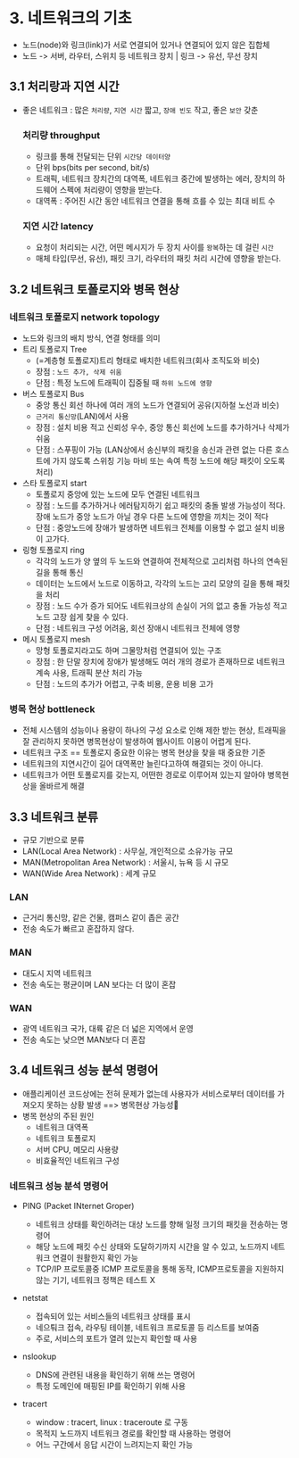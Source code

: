 # 3. 네트워크의 기초
- 노드(node)와 링크(link)가 서로 연결되어 있거나 연결되어 있지 않은 집합체
- 노드 -> 서버, 라우터, 스위치 등 네트워크 장치 | 링크 -> 유선, 무선 장치

## 3.1 처리랑과 지연 시간 
- 좋은 네트워크 : 많은 `처리량`, `지연 시간` 짧고, `장애 빈도` 작고, 좋은 `보안` 갖춘

  ### 처리량 throughput
  - 링크를 통해 전달되는 단위 `시간당 데이터양`
  - 단위 bps(bits per second, bit/s)
  - 트래픽, 네트워크 장치간의 대역폭, 네트워크 중간에 발생하는 에러, 장치의 하드웨어 스펙에 처리량이 영향을 받는다.
  - 대역폭 : 주어진 시간 동안 네트워크 연결을 통해 흐를 수 있는 최대 비트 수
 
  ### 지연 시간 latency
  - 요청이 처리되는 시간, 어떤 메시지가 두 장치 사이를 `왕복`하는 데 걸린 `시간`
  - 매체 타입(무선, 유선), 패킷 크기, 라우터의 패킷 처리 시간에 영향을 받는다.
 
## 3.2 네트워크 토폴로지와 병목 현상

  ### 네트워크 토폴로지 network topology
  - 노드와 링크의 배치 방식, 연결 형태를 의미
  - 트리 토폴로지 Tree
    - (=계층형 토폴로지)트리 형태로 배치한 네트워크(회사 조직도와 비슷)
    - 장점 : `노드 추가, 삭제 쉬움`
    - 단점 : 특정 노드에 트래픽이 집중될 때 `하위 노드에 영향`
  - 버스 토폴로지 Bus
    - 중앙 통신 회선 하나에 여러 개의 노드가 연결되어 공유(지하철 노선과 비슷)
    - `근거리 통신망`(LAN)에서 사용
    - 장점 : 설치 비용 적고 신뢰성 우수, 중앙 통신 회선에 노드를 추가하거나 삭제가 쉬움
    - 단점 : 스푸핑이 가능 (LAN상에서 송신부의 패킷을 송신과 관련 없는 다른 호스트에 가지 않도록 스위칭 기능 마비 또는 속여 특정 노드에 해당 패킷이 오도록 처리)
  - 스타 토폴로지 start
    - 토폴로지 중앙에 있는 노드에 모두 연결된 네트워크
    - 장점 : 노드를 추가하거나 에러탐지하기 쉽고 패킷의 충돌 발생 가능성이 적다. 장애 노드가 중앙 노드가 아닐 경우 다른 노드에 영향을 끼치는 것이 적다
    - 단점 : 중앙노드에 장애가 발생하면 네트워크 전체를 이용할 수 없고 설치 비용이 고가다.
  - 링형 토폴로지 ring
    - 각각의 노드가 양 옆의 두 노드와 연결하여 전체적으로 고리처럼 하나의 연속된 길을 통해 통신
    - 데이터는 노드에서 노드로 이동하고, 각각의 노드는 고리 모양의 길을 통해 패킷을 처리
    - 장점 : 노드 수가 증가 되어도 네트워크상의 손실이 거의 없고 충돌 가능성 적고 노드 고장 쉽게 찾을 수 있다.
    - 단점 : 네트워크 구성 어려움, 회선 장애시 네트워크 전체에 영향
  - 메시 토폴로지 mesh
    - 망형 토폴로지라고도 하며 그물망처럼 연결되어 있는 구조
    - 장점 : 한 단말 장치에 장애가 발생해도 여러 개의 경로가 존재하므로 네트워크 계속 사용, 트래픽 분산 처리 가능
    - 단점 : 노드의 추가가 어렵고, 구축 비용, 운용 비용 고가

  ### 병목 현상 bottleneck
  -  전체 시스템의 성능이나 용량이 하나의 구성 요소로 인해 제한 받는 현상, 트래픽을 잘 관리하지 못하면 병목현상이 발생하여 웹사이트 이용이 어렵게 된다. 
  - 네트워크 구조 == 토폴로지 중요한 이유는 병목 현상을 찾을 때 중요한 기준
  - 네트워크의 지연시간이 길어 대역폭만 늘린다고하여 해결되는 것이 아니다.
  - 네트워크가 어떤 토폴로지를 갖는지, 어떤한 경로로 이루어져 있는지 알아야 병목현상을 올바르게 해결


## 3.3 네트워크 분류 
- 규모 기반으로 분류
- LAN(Local Area Network) : 사무실, 개인적으로 소유가능 규모
- MAN(Metropolitan Area Network) : 서울시, 뉴욕 등 시 규모
- WAN(Wide Area Network) : 세계 규모

### LAN
- 근거리 통신망, 같은 건물, 캠퍼스 같이 좁은 공간
- 전송 속도가 빠르고 혼잡하지 않다.

### MAN
- 대도시 지역 네트워크
- 전송 속도는 평균이며 LAN 보다는 더 많이 혼잡

### WAN 
- 광역 네트워크 국가, 대륙 같은 더 넓은 지역에서 운영
- 전송 속도는 낮으면 MAN보다 더 혼잡

## 3.4 네트워크 성능 분석 명령어
- 애플리케이션 코드상에는 전혀 문제가 없는데 사용자가 서비스로부터 데이터를 가져오지 못하는 상황 발생 ==> 병목현상 가능성🔺
- 병목 현상의 주된 원인
  - 네트워크 대역폭
  - 네트워크 토폴로지
  - 서버 CPU, 메모리 사용량
  - 비효율적인 네트워크 구성

### 네트워크 성능 분석 명령어 

- PING (Packet INternet Groper)
  - 네트워크 상태를 확인하려는 대상 노드를 향해 일정 크기의 패킷을 전송하는 명령어
  - 해당 노드에 패킷 수신 상태와 도달하기까지 시간을 알 수 있고, 노드까지 네트워크 연결이 원활한지 확인 가능
  - TCP/IP 프로토콜중 ICMP 프로토콜을 통해 동작, ICMP프로토콜을 지원하지 않는 기기, 네트워크 정책은 테스트 X

- netstat
  - 접속되어 있는 서비스들의 네트워크 상태를 표시
  - 네으퉈크 접속, 라우팅 테이블, 네트워크 프로토콜 등 리스트를 보여줌
  - 주로, 서비스의 포트가 열려 있는지 확인할 때 사용
 
- nslookup
  - DNS에 관련된 내용을 확인하기 위해 쓰는 명령어
  - 특정 도메인에 매핑된 IP를 확인하기 위해 사용

- tracert
  - window : tracert, linux : traceroute 로 구동
  - 목적지 노드까지 네트워크 경로를 확인할 때 사용하는 명령어
  - 어느 구간에서 응답 시간이 느려지는지 확인 가능  




































